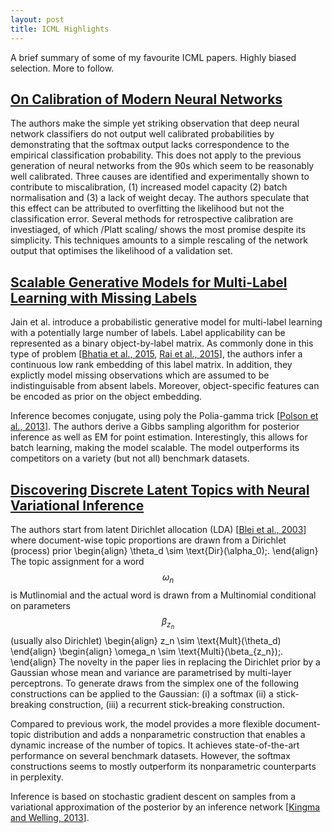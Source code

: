 ```yaml
---
layout: post
title: ICML Highlights
---
```


A brief summary of some of my favourite ICML papers. Highly biased selection. More to follow.

## [On Calibration of Modern Neural Networks](http://proceedings.mlr.press/v70/guo17a.html)
The authors make the simple yet striking observation that deep
   neural network classifiers do not output well calibrated
   probabilities by demonstrating that the softmax output lacks 
   correspondence to the empirical
   classification probability. This does not apply to the previous
   generation of neural networks from the 90s which seem to be
   reasonably well calibrated.
   Three causes are identified and experimentally shown to contribute
   to miscalibration, (1) increased model capacity (2) batch normalisation and (3) a lack of weight decay.
   The authors speculate that this effect can be attributed to
   overfitting the likelihood but not the classification error.
   Several methods for retrospective calibration are investiaged, of
   which /Platt scaling/ shows the most promise despite its
   simplicity. This techniques amounts
   to a simple rescaling of the network output that optimises the
   likelihood of a validation set.

## [Scalable Generative Models for Multi-Label Learning with Missing Labels](http://proceedings.mlr.press/v70/jain17a)
   Jain et al. introduce a probabilistic generative model
   for multi-label learning with a potentially large number of
   labels. Label applicability can be represented as a binary
   object-by-label matrix. As commonly done in this type of
   problem [[Bhatia et al., 2015](https://papers.nips.cc/paper/5969-sparse-local-embeddings-for-extreme-multi-label-classification.pdf), [Rai et al., 2015](http://papers.nips.cc/paper/5770-large-scale-bayesian-multi-label-learning-via-topic-based-label-embeddings.pdf)], the authors infer a continuous
   low rank embedding of this label matrix.
   In addition, they explictly model missing observations which are
   assumed to be indistinguisable from absent labels. Moreover, object-specific
   features can be encoded as prior on the object embedding.

   Inference becomes conjugate, using poly the Polia-gamma trick
   [[Polson et al., 2013](https://arxiv.org/pdf/1205.0310.pdf)]. The authors derive a Gibbs sampling algorithm for
   posterior inference as well as EM for point
   estimation. Interestingly, this allows for batch learning, making
   the model scalable. The model outperforms its competitors on a
   variety (but not all) benchmark datasets.
   

## [Discovering Discrete Latent Topics with Neural Variational Inference](http://proceedings.mlr.press/v70/miao17a.html)
   The authors start from latent Dirichlet allocation (LDA) [[Blei et al., 2003](http://jmlr.csail.mit.edu/papers/v3/blei03a.html)]
   where document-wise topic proportions are drawn from a Dirichlet (process) prior
   \begin{align} \theta_d \sim \text{Dir}(\alpha_0)\;. \end{align}
   The topic assignment for a word $$ \omega_n $$ is Mutlinomial
   and the actual word is drawn from a Multinomial conditional on
   parameters $$ \beta_{z_n} $$ (usually also Dirichlet)
   \begin{align} z_n \sim \text{Mult}(\theta_d) \end{align}
   \begin{align} \omega_n \sim \text{Multi}(\beta_{z_n})\;. \end{align}
   The novelty in the paper lies in replacing the Dirichlet prior by a Gaussian
   whose mean and variance are parametrised by multi-layer perceptrons.
   To generate draws from the simplex one of the following
   constructions can be applied to the Gaussian: (i) a softmax (ii) a
   stick-breaking construction, (iii) a recurrent stick-breaking
   construction. 

   Compared to previous work, the model provides a
   more flexible document-topic distribution and adds a nonparametric
   construction that enables a dynamic increase of the number of topics.
   It achieves state-of-the-art performance on several benchmark
   datasets. However, the softmax constructions seems to mostly
   outperform its nonparametric counterparts in
   perplexity.

   Inference is based on stochastic gradient descent on samples from a
   variational approximation of the posterior by an inference network [[Kingma and Welling, 2013](https://arxiv.org/abs/1312.6114)].
